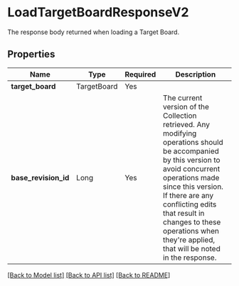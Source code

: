 # LoadTargetBoardResponseV2

The response body returned when loading a Target Board.

## Properties
| Name | Type | Required | Description |
| ------------ | ------------- | ------------- | ------------- |
**target_board** | TargetBoard | Yes |  |
**base_revision_id** | Long | Yes | The current version of the Collection retrieved. Any modifying operations should be accompanied by this version to avoid concurrent operations made since this version. If there are any conflicting edits that result in changes to these operations when they're applied, that will be noted in the response.  |


[[Back to Model list]](../../../../README.md#models-v1-link) [[Back to API list]](../../../../README.md#apis-v1-link) [[Back to README]](../../../../README.md)
